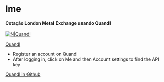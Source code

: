 # lme

#### Cotação London Metal Exchange usando Quandl

[![N|Quandl](https://files.readme.io/195b8c0-small-quandl-logo.png)](https://www.quandl.com/)

[Quandl](https://www.quandl.com/)

* Register an account on Quandl 
* After logging in, click on Me and then Account settings to find the API key

[Quandl in Github](https://github.com/quandl/quandl-python)

